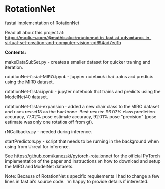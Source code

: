 # RotationNet
fastai implementation of RotationNet

Read all about this project at: https://medium.com/@mathis.alex/rotationnet-in-fast-ai-adventures-in-virtual-set-creation-and-computer-vision-cd694ad7ec1b

<b>Contents:</b>

makeDataSubSet.py - creates a smaller dataset for quicker training and iteration.

rotationNet-fastai-MIRO.ipynb - jupyter notebook that trains and predicts using the MIRO dataset.

rotationNet-fastai.ipynb - jupyter notebook that trains and predicts using the ModelNet40 dataset.

rotationNet-fastai-expansion - added a new chair class to the MIRO dataset and uses resnet18 as the backbone. Best results: 96.07% class prediction accuracy, 77.32% pose estimate accuracy, 92.01% pose "precision" (pose estimate was only one rotation off from gt).

rNCallbacks.py - needed during inference.

startPredictors.py - script that needs to be running in the background when using from Unreal for inference.


See https://github.com/kanezaki/pytorch-rotationnet for the official PyTorch implementation of the paper and instructions on how to download and setup the MIRO and ModelNet datasets.

Note: Because of RotationNet's specific requirements I had to change a few lines in fast.ai's source code. I'm happy to provide details if interested.
